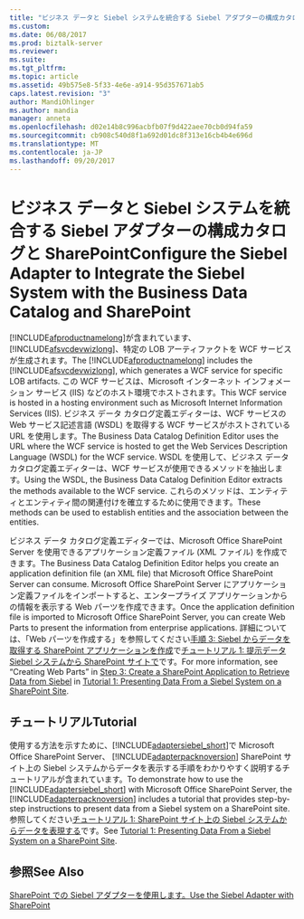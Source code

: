 ```yaml
---
title: "ビジネス データと Siebel システムを統合する Siebel アダプターの構成カタログと SharePoint |Microsoft ドキュメント"
ms.custom: 
ms.date: 06/08/2017
ms.prod: biztalk-server
ms.reviewer: 
ms.suite: 
ms.tgt_pltfrm: 
ms.topic: article
ms.assetid: 49b575e8-5f33-4e6e-a914-95d357671ab5
caps.latest.revision: "3"
author: MandiOhlinger
ms.author: mandia
manager: anneta
ms.openlocfilehash: d02e14b8c996acbfb07f9d422aee70cb0d94fa59
ms.sourcegitcommit: cb908c540d8f1a692d01dc8f313e16cb4b4e696d
ms.translationtype: MT
ms.contentlocale: ja-JP
ms.lasthandoff: 09/20/2017
---
```

# <a name="configure-the-siebel-adapter-to-integrate-the-siebel-system-with-the-business-data-catalog-and-sharepoint"></a><span data-ttu-id="7118a-102">ビジネス データと Siebel システムを統合する Siebel アダプターの構成カタログと SharePoint</span><span class="sxs-lookup"><span data-stu-id="7118a-102">Configure the Siebel Adapter to Integrate the Siebel System with the Business Data Catalog and SharePoint</span></span>
<span data-ttu-id="7118a-103">[!INCLUDE[afproductnamelong](../../includes/afproductnamelong-md.md)]が含まれています、 [!INCLUDE[afsvcdevwizlong](../../includes/afsvcdevwizlong-md.md)]、特定の LOB アーティファクトを WCF サービスが生成されます。</span><span class="sxs-lookup"><span data-stu-id="7118a-103">The [!INCLUDE[afproductnamelong](../../includes/afproductnamelong-md.md)] includes the [!INCLUDE[afsvcdevwizlong](../../includes/afsvcdevwizlong-md.md)], which generates a WCF service for specific LOB artifacts.</span></span> <span data-ttu-id="7118a-104">この WCF サービスは、Microsoft インターネット インフォメーション サービス (IIS) などのホスト環境でホストされます。</span><span class="sxs-lookup"><span data-stu-id="7118a-104">This WCF service is hosted in a hosting environment such as Microsoft Internet Information Services (IIS).</span></span> <span data-ttu-id="7118a-105">ビジネス データ カタログ定義エディターは、WCF サービスの Web サービス記述言語 (WSDL) を取得する WCF サービスがホストされている URL を使用します。</span><span class="sxs-lookup"><span data-stu-id="7118a-105">The Business Data Catalog Definition Editor uses the URL where the WCF service is hosted to get the Web Services Description Language (WSDL) for the WCF service.</span></span> <span data-ttu-id="7118a-106">WSDL を使用して、ビジネス データ カタログ定義エディターは、WCF サービスが使用できるメソッドを抽出します。</span><span class="sxs-lookup"><span data-stu-id="7118a-106">Using the WSDL, the Business Data Catalog Definition Editor extracts the methods available to the WCF service.</span></span> <span data-ttu-id="7118a-107">これらのメソッドは、エンティティとエンティティ間の関連付けを確立するために使用できます。</span><span class="sxs-lookup"><span data-stu-id="7118a-107">These methods can be used to establish entities and the association between the entities.</span></span>  
  
 <span data-ttu-id="7118a-108">ビジネス データ カタログ定義エディターでは、Microsoft Office SharePoint Server を使用できるアプリケーション定義ファイル (XML ファイル) を作成できます。</span><span class="sxs-lookup"><span data-stu-id="7118a-108">The Business Data Catalog Definition Editor helps you create an application definition file (an XML file) that Microsoft Office SharePoint Server can consume.</span></span> <span data-ttu-id="7118a-109">Microsoft Office SharePoint Server にアプリケーション定義ファイルをインポートすると、エンタープライズ アプリケーションからの情報を表示する Web パーツを作成できます。</span><span class="sxs-lookup"><span data-stu-id="7118a-109">Once the application definition file is imported to Microsoft Office SharePoint Server, you can create Web Parts to present the information from enterprise applications.</span></span> <span data-ttu-id="7118a-110">詳細については、「Web パーツを作成する」を参照してください[手順 3: Siebel からデータを取得する SharePoint アプリケーションを作成](../../adapters-and-accelerators/adapter-siebel/step-3-create-a-sharepoint-application-to-retrieve-data-from-siebel.md)で[チュートリアル 1: 提示データ Siebel システムから SharePoint サイトで](../../adapters-and-accelerators/adapter-siebel/tutorial-1-presenting-data-from-a-siebel-system-on-a-sharepoint-site.md)です。</span><span class="sxs-lookup"><span data-stu-id="7118a-110">For more information, see “Creating Web Parts” in [Step 3: Create a SharePoint Application to Retrieve Data from Siebel](../../adapters-and-accelerators/adapter-siebel/step-3-create-a-sharepoint-application-to-retrieve-data-from-siebel.md) in [Tutorial 1: Presenting Data From a Siebel System on a SharePoint Site](../../adapters-and-accelerators/adapter-siebel/tutorial-1-presenting-data-from-a-siebel-system-on-a-sharepoint-site.md).</span></span>  
  
## <a name="tutorial"></a><span data-ttu-id="7118a-111">チュートリアル</span><span class="sxs-lookup"><span data-stu-id="7118a-111">Tutorial</span></span>  
 <span data-ttu-id="7118a-112">使用する方法を示すために、[!INCLUDE[adaptersiebel_short](../../includes/adaptersiebel-short-md.md)]で Microsoft Office SharePoint Server、 [!INCLUDE[adapterpacknoversion](../../includes/adapterpacknoversion-md.md)] SharePoint サイト上の Siebel システムからデータを表示する手順をわかりやすく説明するチュートリアルが含まれています。</span><span class="sxs-lookup"><span data-stu-id="7118a-112">To demonstrate how to use the [!INCLUDE[adaptersiebel_short](../../includes/adaptersiebel-short-md.md)] with Microsoft Office SharePoint Server, the [!INCLUDE[adapterpacknoversion](../../includes/adapterpacknoversion-md.md)] includes a tutorial that provides step-by-step instructions to present data from a Siebel system on a SharePoint site.</span></span> <span data-ttu-id="7118a-113">参照してください[チュートリアル 1: SharePoint サイト上の Siebel システムからデータを表現する](../../adapters-and-accelerators/adapter-siebel/tutorial-1-presenting-data-from-a-siebel-system-on-a-sharepoint-site.md)です。</span><span class="sxs-lookup"><span data-stu-id="7118a-113">See [Tutorial 1: Presenting Data From a Siebel System on a SharePoint Site](../../adapters-and-accelerators/adapter-siebel/tutorial-1-presenting-data-from-a-siebel-system-on-a-sharepoint-site.md).</span></span>  
  
## <a name="see-also"></a><span data-ttu-id="7118a-114">参照</span><span class="sxs-lookup"><span data-stu-id="7118a-114">See Also</span></span>  
 [<span data-ttu-id="7118a-115">SharePoint での Siebel アダプターを使用します。</span><span class="sxs-lookup"><span data-stu-id="7118a-115">Use the Siebel Adapter with SharePoint</span></span>](../../adapters-and-accelerators/adapter-siebel/use-the-siebel-adapter-with-sharepoint.md)